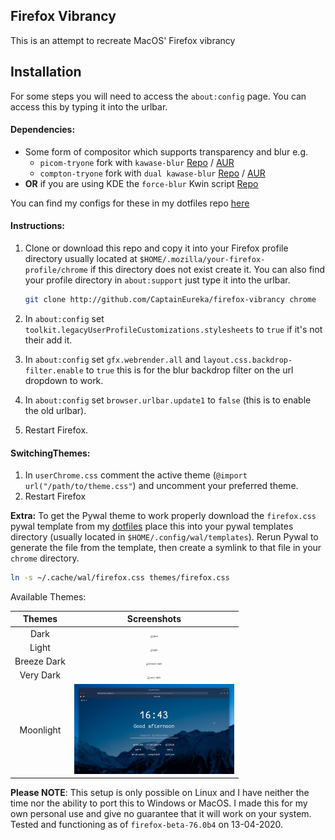 ## Firefox Vibrancy

This is an attempt to recreate MacOS' Firefox vibrancy

## Installation
For some steps you will need to access the `about:config` page. You can access this by typing it into the urlbar.

#### Dependencies:
- Some form of compositor which supports transparency and blur e.g.
  -  `picom-tryone` fork with `kawase-blur` [Repo](https://github.com/tryone144/compton) / [AUR](https://aur.archlinux.org/packages/compton-tryone-git/)
  -  `compton-tryone` fork with `dual kawase-blur` [Repo](https://github.com/tryone144/compton/tree/feature/dual_kawase) / [AUR](https://aur.archlinux.org/packages/picom-tryone-git/)
- **OR** if you are using KDE the `force-blur` Kwin script [Repo](https://github.com/esjeon/kwin-forceblur)

You can find my configs for these in my dotfiles repo [here](https://github.com/CaptainEureka/dotfiles)

#### Instructions:
1. Clone or download this repo and copy it into your Firefox profile directory usually located at `$HOME/.mozilla/your-firefox-profile/chrome` if this directory does not exist create it. You can also find your profile directory in `about:support` just type it into the urlbar. 

   ```sh
   git clone http://github.com/CaptainEureka/firefox-vibrancy chrome
   ```

   

2. In `about:config` set `toolkit.legacyUserProfileCustomizations.stylesheets` to `true` if it's not their add it.

3. In `about:config` set `gfx.webrender.all` and `layout.css.backdrop-filter.enable` to `true` this is for the blur backdrop filter on the url dropdown to work.

4. In `about:config` set `browser.urlbar.update1` to `false` (this is to enable the old urlbar).

5. Restart Firefox.


#### SwitchingThemes:
1. In `userChrome.css` comment the active theme (`@import url("/path/to/theme.css"`) and uncomment your preferred theme.
2. Restart Firefox

**Extra:** To get the Pywal theme to work properly download the `firefox.css` pywal template from my [dotfiles](https://github.com/CaptainEureka/dotfiles/) place this into your pywal templates directory (usually located in `$HOME/.config/wal/templates`).
Rerun Pywal to generate the file from the template, then create a symlink to that file in your `chrome` directory.

```sh
ln -s ~/.cache/wal/firefox.css themes/firefox.css
```

Available Themes:

|   Themes    |                         Screenshots                          |
| :---------: | :----------------------------------------------------------: |
|    Dark     | <img src="assets/screenshots/dark-theme-1920x1080.png" alt="dark" style="zoom:25%;" /> |
|    Light    | <img src="assets/screenshots/light-theme-1920x1080.png" alt="light" style="zoom:25%;" /> |
| Breeze Dark | <img src="assets/screenshots/breeze-dark-theme-1920x1080.png" alt="breeze-dark" style="zoom:25%;" /> |
|  Very Dark  | <img src="assets/screenshots/very-dark-theme-1920x1080.png" alt="very-dark" style="zoom:25%;" /> |
|  Moonlight  | <img src="assets/screenshots/moonlight-theme-1920x1080.png" alt="moonlight" style="zoom:25%;" /> |

**Please NOTE**: 
This setup is only possible on Linux and I have neither the time nor the ability to port this to Windows or MacOS. I made this for my own personal use and give no guarantee that it will work on your system. 
Tested and functioning as of `firefox-beta-76.0b4` on 13-04-2020.

